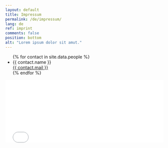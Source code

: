 ```yaml
---
layout: default
title: Impressum
permalink: /de/impressum/
lang: de
ref: imprint
comments: false
position: bottom
alt: "Lorem ipsum dolor sit amut."
---
```

<ul>
    {% for contact in site.data.people %}
    <li>{{ contact.name }}<br><a href="mailto:{{ contact.mail }}">{{ contact.mail }}</a></li>
    {% endfor %}
</ul>

<iframe style="border: 0; height: 200px; width: 100%;" src="//piwik.gwdg.de/index.php?module=CoreAdminHome&action=optOut&language=de"></iframe>
